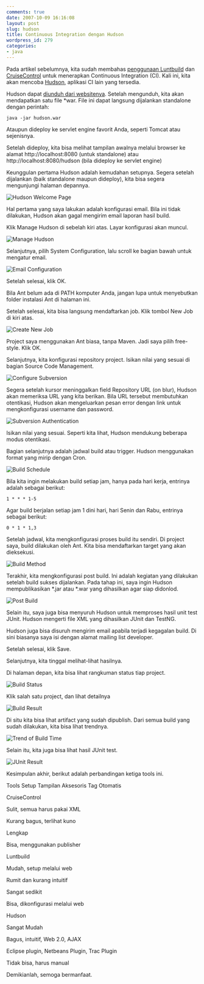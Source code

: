 ```yaml
---
comments: true
date: 2007-10-09 16:16:08
layout: post
slug: hudson
title: Continuous Integration dengan Hudson
wordpress_id: 279
categories:
- java
---
```


Pada artikel sebelumnya, kita sudah membahas [penggunaan Luntbuild](http://endy.artivisi.com/blog/java/luntbuild/) dan [CruiseControl](http://endy.artivisi.com/blog/java/cruise-control/) untuk menerapkan Continuous Integration (CI). Kali ini, kita akan mencoba [Hudson](https://hudson.dev.java.net/), aplikasi CI lain yang tersedia. 

Hudson dapat [diunduh dari websitenya](https://hudson.dev.java.net/servlets/ProjectDocumentList?folderID=2761&expandFolder=2761&folderID=0). Setelah mengunduh, kita akan mendapatkan satu file *war. File ini dapat langsung dijalankan standalone dengan perintah: 

`java -jar hudson.war`

Ataupun dideploy ke servlet engine favorit Anda, seperti Tomcat atau sejenisnya. 

Setelah dideploy, kita bisa melihat tampilan awalnya melalui browser ke alamat http://localhost:8080 (untuk standalone) atau http://localhost:8080/hudson (bila dideploy ke servlet engine)



Keunggulan pertama Hudson adalah kemudahan setupnya. Segera setelah dijalankan (baik standalone maupun dideploy), kita bisa segera mengunjungi halaman depannya.

![Hudson Welcome Page](/images/uploads/2007/10/welcome.png)

Hal pertama yang saya lakukan adalah konfigurasi email. Bila ini tidak dilakukan, Hudson akan gagal mengirim email laporan hasil build.

Klik Manage Hudson di sebelah kiri atas. Layar konfigurasi akan muncul. 

![Manage Hudson](/images/uploads/2007/10/manage-hudson.png)

Selanjutnya, pilih System Configuration, lalu scroll ke bagian bawah untuk mengatur email. 

![Email Configuration](/images/uploads/2007/10/email-config.png)

Setelah selesai, klik OK. 

Bila Ant belum ada di PATH komputer Anda, jangan lupa untuk menyebutkan folder instalasi Ant di halaman ini.

Setelah selesai, kita bisa langsung mendaftarkan job. Klik tombol New Job di kiri atas.

![Create New Job](/images/uploads/2007/10/create-job.png)

Project saya menggunakan Ant biasa, tanpa Maven. Jadi saya pilih free-style. Klik OK.

Selanjutnya, kita konfigurasi repository project. Isikan nilai yang sesuai di bagian Source Code Management. 

![Configure Subversion](/images/uploads/2007/10/configure-svn.png)

Segera setelah kursor meninggalkan field Repository URL (on blur), Hudson akan memeriksa URL yang kita berikan. Bila URL tersebut membutuhkan otentikasi, Hudson akan mengeluarkan pesan error dengan link untuk mengkonfigurasi username dan password. 

![Subversion Authentication](/images/uploads/2007/10/svn-auth.png)

Isikan nilai yang sesuai. Seperti kita lihat, Hudson mendukung beberapa modus otentikasi.

Bagian selanjutnya adalah jadwal build atau trigger. Hudson menggunakan format yang mirip dengan Cron. 

![Build Schedule](/images/uploads/2007/10/build-schedule.png)

Bila kita ingin melakukan build setiap jam, hanya pada hari kerja, entrinya adalah sebagai berikut: 

`1 * * * 1-5`

Agar build berjalan setiap jam 1 dini hari, hari Senin dan Rabu, entrinya sebagai berikut: 

`0 * 1 * 1,3`

Setelah jadwal, kita mengkonfigurasi proses build itu sendiri. Di project saya, build dilakukan oleh Ant. Kita bisa mendaftarkan target yang akan dieksekusi.

![Build Method](/images/uploads/2007/10/build-method.png)

Terakhir, kita mengkonfigurasi post build. Ini adalah kegiatan yang dilakukan setelah build sukses dijalankan. Pada tahap ini, saya ingin Hudson mempublikasikan *.jar atau *.war yang dihasilkan agar siap didonlod.

![Post Build](/images/uploads/2007/10/post-build.png)

Selain itu, saya juga bisa menyuruh Hudson untuk memproses hasil unit test JUnit. Hudson mengerti file XML yang dihasilkan JUnit dan TestNG.

Hudson juga bisa disuruh mengirim email apabila terjadi kegagalan build. Di sini biasanya saya isi dengan alamat mailing list developer.

Setelah selesai, klik Save. 

Selanjutnya, kita tinggal melihat-lihat hasilnya. 

Di halaman depan, kita bisa lihat rangkuman status tiap project. 

![Build Status](/images/uploads/2007/10/build-status.png)

Klik salah satu project, dan lihat detailnya

![Build Result](/images/uploads/2007/10/build-result.png)

Di situ kita bisa lihat artifact yang sudah dipublish. Dari semua build yang sudah dilakukan, kita bisa lihat trendnya. 

![Trend of Build Time](/images/uploads/2007/10/build-time-trend.png)

Selain itu, kita juga bisa lihat hasil JUnit test. 

![JUnit Result](/images/uploads/2007/10/junit-result.png)

Kesimpulan akhir, berikut adalah perbandingan ketiga tools ini. 







Tools Setup Tampilan Aksesoris Tag Otomatis 




  
CruiseControl

  
Sulit, semua harus pakai XML

  
Kurang bagus, terlihat kuno

  
Lengkap

  
Bisa, menggunakan publisher






  
Luntbuild

  
Mudah, setup melalui web

  
Rumit dan kurang intuitif

  
Sangat sedikit

  
Bisa, dikonfigurasi melalui web






  
Hudson

  
Sangat Mudah

  
Bagus, intuitif, Web 2.0, AJAX

  
Eclipse plugin, Netbeans Plugin, Trac Plugin 

  
Tidak bisa, harus manual



Demikianlah, semoga bermanfaat.

